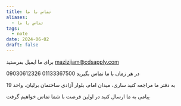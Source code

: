 ```yaml
---
title: تماس با ما
aliases:
  - تماس با ما
tags:
  - note
date: 2024-06-02
draft: false
---
```



برای ما ایمیل بفرستید
mazizijam@cdsapply.com

در هر زمان با ما تماس بگیرید
01133367500
09030612326

به دفتر ما مراجعه کنید
ساری، میدان امام، بلوار آزادی
ساختمان برلیان، واحد 19

پیامی به ما ارسال کنید
در اولین فرصت با شما تماس خواهیم گرفت

